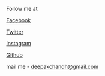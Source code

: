  Follow me at 
 
 [Facebook](https://www.facebook.com/deepakchandh7)

 [Twitter](https://twitter.com/deepakchandh)
 
 [Instagram](https://www.instagram.com/deepakchandh)
 
 [Github](https://www.github.com/deepakchandh)
 
 mail me - <deepakchandh@gmail.com>
